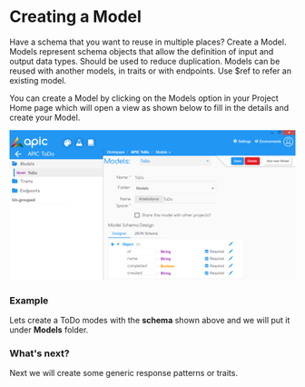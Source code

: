 # Creating a Model

Have a schema that you want to reuse in multiple places? Create a Model. Models represent schema objects that allow the definition of input and output data types. Should be used to reduce duplication. Models can be reused with another models, in traits or with endpoints. Use $ref to refer an existing model.

You can create a Model by clicking on the Models option in your Project Home page which will open a view as shown below to fill in the details and create your Model.

![](/assets/APIC-create-model.PNG)

### Example

Lets create a ToDo modes with the **schema** shown above and we will put it under **Models** folder.

### What's next?

Next we will create some generic response patterns or traits.

